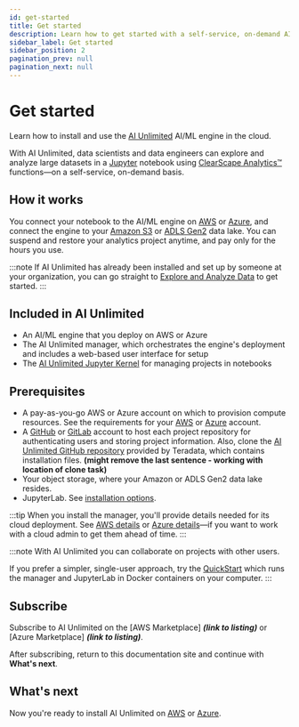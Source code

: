 ```yaml
---
id: get-started
title: Get started
description: Learn how to get started with a self-service, on-demand AI/ML engine.
sidebar_label: Get started
sidebar_position: 2
pagination_prev: null
pagination_next: null
---
```


# Get started

Learn how to install and use the [AI Unlimited](https://www.teradata.com/platform/ai-unlimited) AI/ML engine in the cloud.

With AI Unlimited, data scientists and data engineers can explore and analyze large datasets in a [Jupyter](https://jupyter.org/) notebook using [ClearScape Analytics™](https://docs.teradata.com/access/sources/dita/topic?dita:mapPath=phg1621910019905.ditamap&dita:ditavalPath=pny1626732985837.ditaval&dita:topicPath=gma1702668333653.dita) functions&mdash;on a self-service, on-demand basis. 


## How it works

You connect your notebook to the AI/ML engine on [AWS](https://aws.amazon.com/) or [Azure](https://azure.microsoft.com/en-us), and connect the engine to your [Amazon S3](https://aws.amazon.com/pm/serv-s3/?gclid=Cj0KCQjwlZixBhCoARIsAIC745AmyEzPaBnrARQxyUW_un0BjgTxlHygMScf4ZbX-7dTeznc-psOFlwaAkjmEALw_wcB&trk=fecf68c9-3874-4ae2-a7ed-72b6d19c8034&sc_channel=ps&ef_id=Cj0KCQjwlZixBhCoARIsAIC745AmyEzPaBnrARQxyUW_un0BjgTxlHygMScf4ZbX-7dTeznc-psOFlwaAkjmEALw_wcB:G:s&s_kwcid=AL!4422!3!536452728638!e!!g!!amazon%20s3!11204620052!112938567994) or [ADLS Gen2](https://learn.microsoft.com/en-us/azure/storage/blobs/data-lake-storage-introduction) data lake. You can suspend and restore your analytics project anytime, and pay only for the hours you use.

:::note
If AI Unlimited has already been installed and set up by someone at your organization, you can go straight to [Explore and Analyze Data](/docs/explore-and-analyze-data) to get started.
:::


## Included in AI Unlimited

- An AI/ML engine that you deploy on AWS or Azure
- The AI Unlimited manager, which orchestrates the engine's deployment and includes a web-based user interface for setup
- The [AI Unlimited Jupyter Kernel](https://downloads.teradata.com/download/tools/teradata-ai-unlimited-jupyter-kernel) for managing projects in notebooks


## Prerequisites

- A pay-as-you-go AWS or Azure account on which to provision compute resources. See the requirements for your [AWS](/docs/resources/aws-requirements.md) or [Azure](/docs/resources/azure-requirements.md) account.
- A [GitHub](https://github.com) or [GitLab](https://gitlab.com) account to host each project repository for authenticating users and storing project information. Also, clone the [AI Unlimited GitHub repository](/docs/resources/clone-repo) provided by Teradata, which contains installation files. **(might remove the last sentence - working with location of clone task)**
- Your object storage, where your Amazon or ADLS Gen2 data lake resides.
- JupyterLab. See [installation options](/docs/resources/jupyterlab).

:::tip
When you install the manager, you'll provide details needed for its cloud deployment. See [AWS details](/docs/install-ai-unlimited/prod-aws-console-deploy-ai-unlimited.md#aws-parms) or [Azure details](/docs/install-ai-unlimited/prod-azure-portal-deploy-manager.md#azure-parms)&mdash;if you want to work with a cloud admin to get them ahead of time.
:::

:::note
With AI Unlimited you can collaborate on projects with other users. 

If you prefer a simpler, single-user approach, try the [QuickStart](/docs/resources/quickstart) which runs the manager and JupyterLab in Docker containers on your computer.
:::


## Subscribe

Subscribe to AI Unlimited on the [AWS Marketplace] ***(link to listing)*** or [Azure Marketplace] ***(link to listing)***.

After subscribing, return to this documentation site and continue with **What's next**.


## What's next

Now you're ready to install AI Unlimited on [AWS](/docs/install-ai-unlimited/prod-aws-console-deploy-ai-unlimited.md) or [Azure](/docs/install-ai-unlimited/prod-azure-portal-deploy-manager.md).








